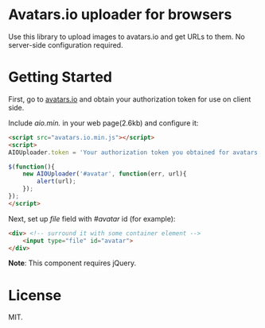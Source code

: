 # Avatars.io uploader for browsers

Use this library to upload images to avatars.io and get URLs to them. No server-side configuration required.

# Getting Started

First, go to [avatars.io](http://avatars.io) and obtain your authorization token for use on client side.

Include *aio.min.* in your web page(2.6kb) and configure it:

```html
<script src="avatars.io.min.js"></script>
<script>
AIOUploader.token = 'Your authorization token you obtained for avatars.io';

$(function(){
	new AIOUploader('#avatar', function(err, url){
		alert(url);
	});
});
</script>
```

Next, set up *file* field with *#avatar* id (for example):

```html
<div> <!-- surround it with some container element -->
	<input type="file" id="avatar">
</div>
```

**Note**: This component requires jQuery.

# License

MIT.
